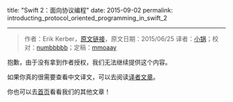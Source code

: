 title: "Swift 2：面向协议编程"
date: 2015-09-02
permalink: introducting_protocol_oriented_programming_in_swift_2

---
> 作者：Erik Kerber，[原文链接](http://www.raywenderlich.com/109156/introducing-protocol-oriented-programming-in-swift-2)，原文日期：2015/06/25
> 译者：[小锅](http://www.swiftyper.com/)；校对：[numbbbbb](https://github.com/numbbbbb)；定稿：[mmoaay](http://blog.csdn.net/mmoaay)

抱歉，由于没有拿到作者授权，我们无法继续提供这个内容。

如果你真的很需要查看中文译文，可以去阅读[译者文章](http://www.swiftyper.com/Swift/introducing-protocol-oriented-programming-in-swift-2.html)。

你也可以去[首页](http://swift.gg)看看我们的其他文章！